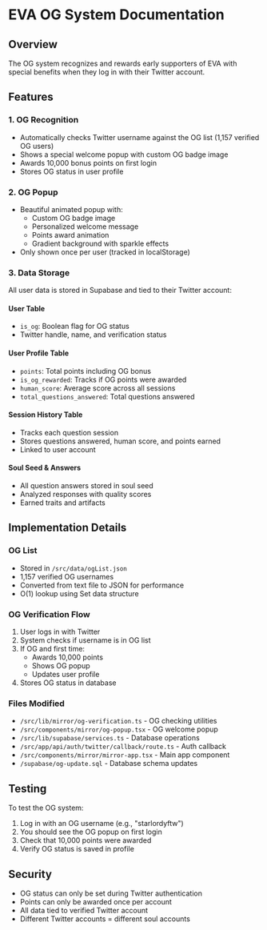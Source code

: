 # EVA OG System Documentation

## Overview
The OG system recognizes and rewards early supporters of EVA with special benefits when they log in with their Twitter account.

## Features

### 1. OG Recognition
- Automatically checks Twitter username against the OG list (1,157 verified OG users)
- Shows a special welcome popup with custom OG badge image
- Awards 10,000 bonus points on first login
- Stores OG status in user profile

### 2. OG Popup
- Beautiful animated popup with:
  - Custom OG badge image
  - Personalized welcome message
  - Points award animation
  - Gradient background with sparkle effects
- Only shown once per user (tracked in localStorage)

### 3. Data Storage
All user data is stored in Supabase and tied to their Twitter account:

#### User Table
- `is_og`: Boolean flag for OG status
- Twitter handle, name, and verification status

#### User Profile Table  
- `points`: Total points including OG bonus
- `is_og_rewarded`: Tracks if OG points were awarded
- `human_score`: Average score across all sessions
- `total_questions_answered`: Total questions answered

#### Session History Table
- Tracks each question session
- Stores questions answered, human score, and points earned
- Linked to user account

#### Soul Seed & Answers
- All question answers stored in soul seed
- Analyzed responses with quality scores
- Earned traits and artifacts

## Implementation Details

### OG List
- Stored in `/src/data/ogList.json`
- 1,157 verified OG usernames
- Converted from text file to JSON for performance
- O(1) lookup using Set data structure

### OG Verification Flow
1. User logs in with Twitter
2. System checks if username is in OG list
3. If OG and first time:
   - Awards 10,000 points
   - Shows OG popup
   - Updates user profile
4. Stores OG status in database

### Files Modified
- `/src/lib/mirror/og-verification.ts` - OG checking utilities
- `/src/components/mirror/og-popup.tsx` - OG welcome popup
- `/src/lib/supabase/services.ts` - Database operations
- `/src/app/api/auth/twitter/callback/route.ts` - Auth callback
- `/src/components/mirror/mirror-app.tsx` - Main app component
- `/supabase/og-update.sql` - Database schema updates

## Testing

To test the OG system:

1. Log in with an OG username (e.g., "starlordyftw")
2. You should see the OG popup on first login
3. Check that 10,000 points were awarded
4. Verify OG status is saved in profile

## Security

- OG status can only be set during Twitter authentication
- Points can only be awarded once per account
- All data tied to verified Twitter account
- Different Twitter accounts = different soul accounts 